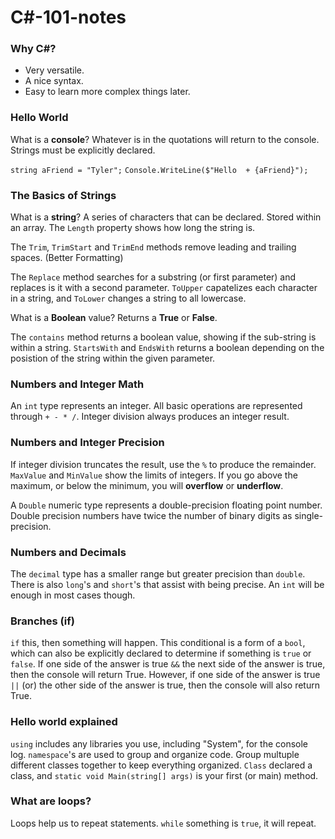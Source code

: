 # C#-101-notes
### Why C#?
- Very versatile.
- A nice syntax.
- Easy to learn more complex things later.
### Hello World
What is a __console__? Whatever is in the quotations will return to the console.
Strings must be explicitly declared.

```string aFriend = "Tyler";```
```Console.WriteLine($"Hello  + {aFriend}");```

### The Basics of Strings
What is a __string__? A series of characters that can be declared. Stored within an array.
The ```Length``` property shows how long the string is.

The ```Trim```, ```TrimStart``` and ```TrimEnd``` methods remove leading and trailing spaces. (Better Formatting)

The ```Replace``` method searches for a substring (or first parameter) and replaces is it with a second parameter. ```ToUpper``` capatelizes each character in a string, and ```ToLower``` changes a string to all lowercase.

What is a __Boolean__ value? Returns a __True__ or __False__.

The ```contains``` method returns a boolean value, showing if the sub-string is within a string. ```StartsWith``` and ```EndsWith``` returns a boolean depending on the posistion of the string within the given parameter.

### Numbers and Integer Math
An ```int``` type represents an integer. All basic operations are represented through ```+ - * /```. Integer division always produces an integer result.

### Numbers and Integer Precision
If integer division truncates the result, use the ```%``` to produce the remainder. ```MaxValue``` and ```MinValue``` show the limits of integers. If you go above the maximum, or below the minimum, you will __overflow__ or __underflow__.

A ```Double``` numeric type represents a double-precision floating point number. Double precision numbers have twice the number of binary digits as single-precision.

### Numbers and Decimals
The ```decimal``` type has a smaller range but greater precision than ```double```. There is also ```long```'s and ```short```'s that assist with being precise. An ```int``` will be enough in most cases though.

### Branches (if)
```if``` this, then something will happen. This conditional is a form of a ```bool```, which can also be explicitly declared to determine if something is ```true``` or ```false```. If one side of the answer is true ```&&``` the next side of the answer is true, then the console will return True. However, if one side of the answer is true ```||``` (or) the other side of the answer is true, then the console will also return True.

### Hello world explained
```using``` includes any libraries you use, including "System", for the console log. ```namespace```'s are used to group and organize code. Group multuple different classes together to keep everything organized. ```Class``` declared a class, and ```static void Main(string[] args)``` is your first (or main) method.

### What are loops?
Loops help us to repeat statements. ```while``` something is ```true```, it will repeat.
